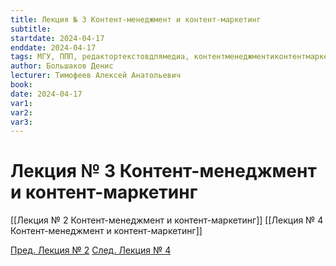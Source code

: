 ```yaml
---
title: Лекция № 3 Контент-менеджмент и контент-маркетинг
subtitle:
startdate: 2024-04-17
enddate: 2024-04-17
tags: МГУ, ППП, редактортекстовдлямедиа, контентменеджментиконтентмаркетинг
author: Большаков Денис
lecturer: Тимофеев Алексей Анатольевич
book:
date: 2024-04-17
var1:
var2:
var3:
---
```

# Лекция № 3 Контент-менеджмент и контент-маркетинг



[[Лекция № 2 Контент-менеджмент и контент-маркетинг]]     [[Лекция № 4 Контент-менеджмент и контент-маркетинг]]


[Пред. Лекция № 2](https://github.com/denisbolshakoff/MSU/blob/main/Контент-менеджмент/Лекция%20№%202%20Контент-менеджмент%20и%20контент-маркетинг.md)          [След. Лекция № 4](https://github.com/denisbolshakoff/MSU/blob/main/Контент-менеджмент/Лекция%20№%204%20Контент-менеджмент%20и%20контент-маркетинг.md)